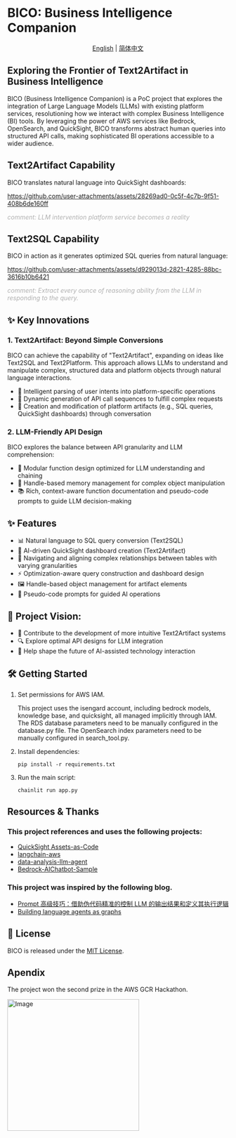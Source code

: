 # BICO: Business Intelligence Companion

<div align="center">

[English](./README.md) | [简体中文](./README_zh.md)

</div>

## Exploring the Frontier of Text2Artifact in Business Intelligence

BICO (Business Intelligence Companion) is a PoC project that explores the integration of Large Language Models (LLMs) with existing platform services, resolutioning how we interact with complex Business Intelligence (BI) tools. By leveraging the power of AWS services like Bedrock, OpenSearch, and QuickSight, BICO transforms abstract human queries into structured API calls, making sophisticated BI operations accessible to a wider audience.


## Text2Artifact Capability
BICO translates natural language into QuickSight dashboards:

https://github.com/user-attachments/assets/28269ad0-0c5f-4c7b-9f51-408b6de160ff

*<span style="color: #B0B0B0;">comment: LLM intervention platform service becomes a reality</span>*

## Text2SQL Capability
BICO in action as it generates optimized SQL queries from natural language:

https://github.com/user-attachments/assets/d929013d-2821-4285-88bc-3616b10b6421

*<span style="color: #B0B0B0;">comment: Extract every ounce of reasoning ability from the LLM in responding to the query.</span>*


## ✨ Key Innovations

### 1. Text2Artifact: Beyond Simple Conversions

BICO can achieve the capability of "Text2Artifact", expanding on ideas like Text2SQL and Text2Platform. This approach allows LLMs to understand and manipulate complex, structured data and platform objects through natural language interactions.

- 🧠 Intelligent parsing of user intents into platform-specific operations
- 🔧 Dynamic generation of API call sequences to fulfill complex requests
- 🎨 Creation and modification of platform artifacts (e.g., SQL queries, QuickSight dashboards) through conversation

### 2. LLM-Friendly API Design

BICO explores the balance between API granularity and LLM comprehension:

- 🧩 Modular function design optimized for LLM understanding and chaining
- 🔗 Handle-based memory management for complex object manipulation
- 📚 Rich, context-aware function documentation and pseudo-code prompts to guide LLM decision-making

## ✨ Features

- 📊 Natural language to SQL query conversion (Text2SQL)
- 🎨 AI-driven QuickSight dashboard creation (Text2Artifact)
- 🧠 Navigating and aligning complex relationships between tables with varying granularities
- ⚡ Optimization-aware query construction and dashboard design
- 🖼️ Handle-based object management for artifact elements
- 📝 Pseudo-code prompts for guided AI operations

## 🚀 Project Vision: 

- 🤝 Contribute to the development of more intuitive Text2Artifact systems
- 🔍 Explore optimal API designs for LLM integration
- 🌟 Help shape the future of AI-assisted technology interaction

## 🛠️ Getting Started

1. Set permissions for AWS IAM. 

   This project uses the isengard account, including bedrock models, knowledge base, and quicksight, all managed implicitly through IAM. The RDS database parameters need to be manually configured in the database.py file. The OpenSearch index parameters need to be manually configured in search_tool.py.

2. Install dependencies:
   ```
   pip install -r requirements.txt
   ```


3. Run the main script:
   ```
   chainlit run app.py
   ```

## Resources & Thanks
### This project references and uses the following projects:

- [QuickSight Assets-as-Code](https://github.com/aws-samples/amazon-quicksight-assets-as-code-sample?tab=readme-ov-file#quicksight-assets-as-code)
- [langchain-aws](https://github.com/langchain-ai/langchain-aws) 
- [data-analysis-llm-agent](https://github.com/crazycloud/data-analysis-llm-agent/tree/main)
- [Bedrock-AIChatbot-Sample](https://github.com/hayao-k/Bedrock-AIChatbot-Sample)

### This project was inspired by the following blog.
- [Prompt 高级技巧：借助伪代码精准的控制 LLM 的输出结果和定义其执行逻辑](https://baoyu.io/blog/prompt-engineering/advanced-prompting-using-pseudocode-to-control-llm-output)
- [Building language agents as graphs](https://langchain-ai.github.io/langgraph/)


## 📜 License

BICO is released under the [MIT License](LICENSE).

## Apendix

The project won the second prize in the AWS GCR Hackathon.

<img src="https://github.com/user-attachments/assets/85747fe3-ecd8-4d9f-8d28-4bd21ea9e60c" alt="Image" width="300"/>

